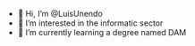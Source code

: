 - 👋 Hi, I’m @LuisUnendo 
- 👀 I’m interested in the informatic sector
- 🌱 I’m currently learning a degree named DAM

<!---
LuisUnendo/LuisUnendo is a ✨ special ✨ repository because its `README.md` (this file) appears on your GitHub profile.
You can click the Preview link to take a look at your changes.
--->
